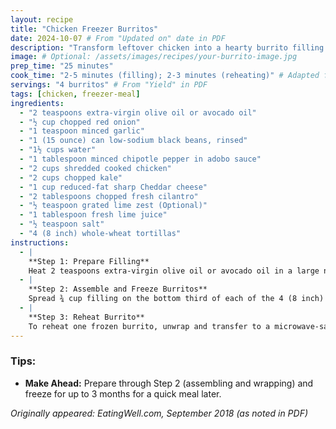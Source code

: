 ```yaml
---
layout: recipe
title: "Chicken Freezer Burritos"
date: 2024-10-07 # From "Updated on" date in PDF
description: "Transform leftover chicken into a hearty burrito filling! A stash of frozen burritos for an instant healthy lunch or on-the-go dinner."
image: # Optional: /assets/images/recipes/your-burrito-image.jpg
prep_time: "25 minutes"
cook_time: "2-5 minutes (filling); 2-3 minutes (reheating)" # Adapted from PDF
servings: "4 burritos" # From "Yield" in PDF
tags: [chicken, freezer-meal]
ingredients:
  - "2 teaspoons extra-virgin olive oil or avocado oil"
  - "½ cup chopped red onion"
  - "1 teaspoon minced garlic"
  - "1 (15 ounce) can low-sodium black beans, rinsed"
  - "1½ cups water"
  - "1 tablespoon minced chipotle pepper in adobo sauce"
  - "2 cups shredded cooked chicken"
  - "2 cups chopped kale"
  - "1 cup reduced-fat sharp Cheddar cheese"
  - "2 tablespoons chopped fresh cilantro"
  - "½ teaspoon grated lime zest (Optional)"
  - "1 tablespoon fresh lime juice"
  - "½ teaspoon salt"
  - "4 (8 inch) whole-wheat tortillas"
instructions:
  - |
    **Step 1: Prepare Filling**
    Heat 2 teaspoons extra-virgin olive oil or avocado oil in a large nonstick skillet over medium heat. Add ½ cup chopped red onion and 1 teaspoon minced garlic; cook, stirring often, until the onion starts to soften, about 2 minutes. Add 1 (15 ounce) can rinsed low-sodium black beans, 1½ cups water, and 1 tablespoon minced chipotle pepper in adobo sauce; bring to a simmer, mashing slightly with the back of a spatula. Stir in 2 cups shredded cooked chicken and 2 cups chopped kale; cook until thickened, 1 to 2 minutes. Remove from heat. Stir in 1 cup reduced-fat sharp Cheddar cheese, 2 tablespoons chopped fresh cilantro, ½ teaspoon grated lime zest (if using), 1 tablespoon fresh lime juice, and ½ teaspoon salt.
  - |
    **Step 2: Assemble and Freeze Burritos**
    Spread ¾ cup filling on the bottom third of each of the 4 (8 inch) whole-wheat tortillas, then roll tightly, burrito-style. Individually wrap the burritos tightly in foil and place in a sealable plastic bag. Freeze for up to 3 months.
  - |
    **Step 3: Reheat Burrito**
    To reheat one frozen burrito, unwrap and transfer to a microwave-safe plate. Cover with a paper towel and microwave on High until heated through, 2 to 3 minutes.
---
```


### Tips:
* **Make Ahead:** Prepare through Step 2 (assembling and wrapping) and freeze for up to 3 months for a quick meal later.

*Originally appeared: EatingWell.com, September 2018 (as noted in PDF)*
